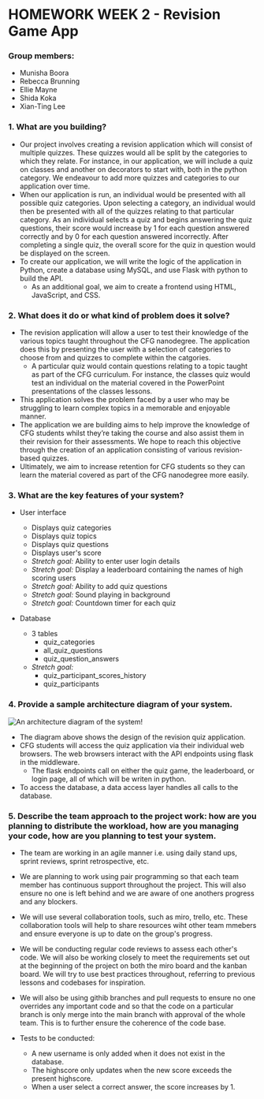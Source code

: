 # HOMEWORK WEEK 2 - Revision Game App

### Group members:
 - Munisha Boora
 - Rebecca Brunning
 - Ellie Mayne
 - Shida Koka
 - Xian-Ting Lee

### 1. What are you building?
- Our project involves creating a revision application which will consist of multiple quizzes. These quizzes would all be split by the categories to which they relate. For instance, in our application, we will include a quiz on classes and another on decorators to start with, both in the python category. We endeavour to add more quizzes and categories to our application over time.
- When our application is run, an individual would be presented with all possible quiz categories. Upon selecting a category, an individual would then be presented with all of the quizzes relating to that particular category. As an individual selects a quiz and begins answering the quiz questions, their score would increase by 1 for each question answered correctly and by 0 for each question answered incorrectly. After completing a single quiz, the overall score for the quiz in question would be displayed on the screen. 
- To create our application, we will write the logic of the application in Python, create a database using MySQL, and use Flask with python to build the API. 
   - As an additional goal, we aim to create a frontend using HTML, JavaScript, and CSS.



### 2. What does it do or what kind of problem does it solve?
- The revision application will allow a user to test their knowledge of the various topics taught throughout the CFG nanodegree. The application does this by presenting the user with a selection of categories to choose from and quizzes to complete within the catgories. 
   - A particular quiz would contain questions relating to a topic taught as part of the CFG curriculum. For instance, the classes quiz would test an individual on the material covered in the PowerPoint presentations of the classes lessons.
- This application solves the problem faced by a user who may be struggling to learn complex topics in a memorable and enjoyable manner. 
- The application we are building aims to help improve the knowledge of CFG students whilst they’re taking the course and also assist them in their revision for their assessments. We hope to reach this objective through the creation of an application consisting of various revision-based quizzes. 
- Ultimately, we aim to increase retention for CFG students so they can learn the material covered as part of the CFG nanodegree more easily.


### 3. What are the key features of your system?
- User interface
   - Displays quiz categories
   - Displays quiz topics
   - Displays quiz questions
   - Displays user's score
   - *Stretch goal:* Ability to enter user login details
   - *Stretch goal:* Display a leaderboard containing the names of high scoring users 
   - *Stretch goal:* Ability to add quiz questions
   - *Stretch goal:* Sound playing in background
   - *Stretch goal:* Countdown timer for each quiz

- Database
   - 3 tables
      - quiz_categories
      - all_quiz_questions
      - quiz_question_answers
   - *Stretch goal:*
      - quiz_participant_scores_history
      - quiz_participants



### 4. Provide a sample architecture diagram of your system.
![An architecture diagram of the system!](https://drive.google.com/uc?export=view&id=1eAvIzpoXHF_ahXs64vyJ8TY-_p2IQtFs)
- The diagram above shows the design of the revision quiz application. 
- CFG students will access the quiz application via their individual web browsers. The web browsers interact with the API endpoints using flask in the middleware. 
   - The flask endpoints call on either the quiz game, the leaderboard, or login page, all of which will be writen in python. 
- To access the database, a data access layer handles all calls to the database.

### 5. Describe the team approach to the project work: how are you planning to distribute the workload, how are you managing your code, how are you planning to test your system.
- The team are working in an agile manner i.e. using daily stand ups, sprint reviews, sprint retrospective, etc.
- We are planning to work using pair programming so that each team member has continuous support throughout the project. This will also ensure no one is left behind and we are aware of one anothers progress and any blockers.
- We will use several collaboration tools, such as miro, trello, etc. These collaboration tools will help to share resources wiht other team mmebers and ensure everyone is up to date on the group's progress.
- We will be conducting regular code reviews to assess each other's code. We will also be working closely to meet the requirements set out at the beginning of the project on both the miro board and the kanban board. We will try to use best practices throughout, referring to previous lessons and codebases for inspiration.
- We will also be using githib branches and pull requests to ensure no one overrides any important code and so that the code on a particular branch is only merge into the main branch with approval of the whole team. This is to further ensure the coherence of the code base.

- Tests to be conducted:
   - A new username is only added when it does not exist in the database.
   - The highscore only updates when the new score exceeds the present highscore.
   - When a user select a correct answer, the score increases by 1.

